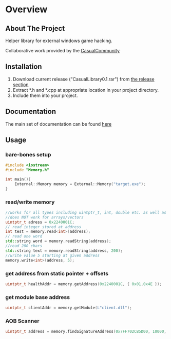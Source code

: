 # Overview

## About The Project

Helper library for external windows game hacking.

Collaborative work provided by the <a href="https://discord.gg/CRMQq4F" target="_blank">CasualCommunity</a>

## Installation

 1. Download current release ("CasualLibrary0.1.rar") from <a href="https://github.com/CasualCoder91/CasualLibrary/releases/" target="_blank">the release section</a>
 2. Extract *.h and *.cpp at appropriate location in your project directory.
 3. Include them into your project.

## Documentation

The main set of documentation can be found <a href="https://casualcoder91.github.io/CasualLibrary/html/index.html" target="_blank">here</a>

## Usage

### bare-bones setup

```cpp
#include <iostream>
#include "Memory.h"

int main(){
    External::Memory memory = External::Memory("target.exe");
}
```

### read/write memory

```cpp
//works for all types including uintptr_t, int, double etc. as well as custom structs and classes.
//does NOT work for arrays/vectors
uintptr_t adress = 0x2240001C;
// read integer stored at address
int test = memory.read<int>(address);
// read one word
std::string word = memory.readString(address);
//read 200 chars
std::string text = memory.readString(address, 200);
//write value 5 starting at given address
memory.write<int>(address, 5);
```

### get address from static pointer + offsets

```cpp
uintptr_t healthAddr = memory.getAddress(0x2240001C, { 0x01,0x4E });
```

### get module base address

```cpp
uintptr_t clientAddr = memory.getModule(L"client.dll");
```

### AOB Scanner

```cpp
uintptr_t address = memory.findSignatureAddress(0x7FF702CB5D00, 10000, { -1, 0x39, 0x05, 0xF0, 0xA2, 0xF6, 0xFF });
```
